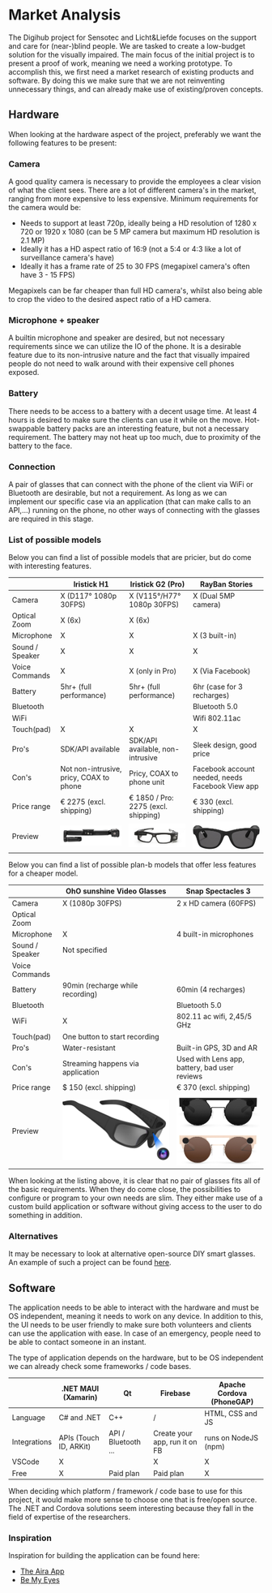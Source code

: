 # Market Analysis

The Digihub project for Sensotec and Licht&Liefde focuses on the support and care for (near-)blind people. We are tasked to create a low-budget solution for the visually impaired. The main focus of the initial project is to present a proof of work, meaning we need a working prototype. To accomplish this, we first need a market research of existing products and software. By doing this we make sure that we are not reinventing unnecessary things, and can already make use of existing/proven concepts.

## Hardware

When looking at the hardware aspect of the project, preferably we want the following features to be present:

### Camera

A good quality camera is necessary to provide the employees a clear vision of what the client sees. There are a lot of different camera's in the market, ranging from more expensive to less expensive. Minimum requirements for the camera would be:

* Needs to support at least 720p, ideally being a HD resolution of 1280 x 720 or 1920  x 1080 (can be 5 MP camera but maximum HD resolution is 2.1 MP)
* Ideally it has a HD aspect ratio of 16:9 (not a 5:4 or 4:3 like a lot of surveillance camera's have)
* Ideally it has a frame rate of 25 to 30 FPS (megapixel camera's often have 3 - 15 FPS)

Megapixels can be far cheaper than full HD camera's, whilst also being able to crop the video to the desired aspect ratio of a HD camera.

### Microphone + speaker

A builtin microphone and speaker are desired, but not necessary requirements since we can utilize the IO of the phone. It is a desirable feature due to its non-intrusive nature and the fact that visually impaired people do not need to walk around with their expensive cell phones exposed.

### Battery

There needs to be access to a battery with a decent usage time. At least 4 hours is desired to make sure the clients can use it while on the move. Hot-swappable battery packs are an interesting feature, but not a necessary requirement. The battery may not heat up too much, due to proximity of the battery to the face.

### Connection

A pair of glasses that can connect with the phone of the client via WiFi or Bluetooth are desirable, but not a requirement. As long as we can implement our specific case via an application (that can make calls to an API,...) running on the phone, no other ways of connecting with the glasses are required in this stage.

### List of possible models

Below you can find a list of possible models that are pricier, but do come with interesting features.

|                 | Iristick H1                                           | Iristick G2 (Pro)                             | RayBan Stories                                           |
| --------------- | ----------------------------------------------------- | --------------------------------------------- | -------------------------------------------------------- |
| Camera          | X  (D117° 1080p 30FPS)                                | X  (V115°/H77° 1080p 30FPS)                   | X  (Dual 5MP camera)                                     |
| Optical Zoom    | X (6x)                                                | X   (6x)                                      |                                                          |
| Microphone      | X                                                     | X                                             | X (3 built-in)                                           |
| Sound / Speaker | X                                                     | X                                             | X                                                        |
| Voice Commands  | X                                                     | X  (only in Pro)                              | X (Via Facebook)                                         |
| Battery         | 5hr+ (full performance)                               | 5hr+ (full performance)                       | 6hr (case for 3 recharges)                               |
| Bluetooth       |                                                       |                                               | Bluetooth 5.0                                            |
| WiFi            |                                                       |                                               | Wifi 802.11ac                                            |
| Touch(pad)      | X                                                     | X                                             | X                                                        |
| Pro's           | SDK/API available                                     | SDK/API available, non-intrusive              | Sleek design, good price                                 |
| Con's           | Not non-intrusive, pricy, COAX to phone               | Pricy, COAX to phone unit                     | Facebook account needed, needs Facebook View app         |
| Price range     | € 2275  (excl. shipping)                              | € 1850 / Pro: 2275  (excl. shipping)          | € 330  (excl. shipping)                                  |
| Preview         | ![Iristick H1 preview](./img/2023-05-02-15-56-41.png) | ![Iristick G2](./img/2023-05-02-15-57-49.png) | ![RayBan Stories Preview](./img/2023-05-02-15-59-14.png) |

Below you can find a list of possible plan-b models that offer less features for a cheaper model.

|                 | OhO sunshine Video Glasses                    | Snap Spectacles 3                                      |
| --------------- | --------------------------------------------- | ------------------------------------------------------ |
| Camera          | X (1080p 30FPS)                               | 2 x HD camera (60FPS)                                  |
| Optical Zoom    |                                               |                                                        |
| Microphone      | X                                             | 4 built-in microphones                                 |
| Sound / Speaker | Not specified                                 |                                                        |
| Voice Commands  |                                               |                                                        |
| Battery         | 90min (recharge while recording)              | 60min (4 recharges)                                    |
| Bluetooth       |                                               | Bluetooth 5.0                                          |
| WiFi            | X                                             | 802.11 ac wifi, 2,45/5 GHz                             |
| Touch(pad)      | One button to start recording                 |                                                        |
| Pro's           | Water-resistant                               | Built-in GPS, 3D and AR                                |
| Con's           | Streaming happens via application             | Used with Lens app, battery, bad user reviews          |
| Price range     | $ 150 (excl. shipping)                        | € 370  (excl. shipping)                                |
| Preview         | ![OhO preview](./img/2023-05-02-16-06-24.png) | ![Spectacles 3 preview](./img/2023-05-02-16-07-09.png) |

When looking at the listing above, it is clear that no pair of glasses fits all of the basic requirements. When they do come close, the possibilities to configure or program to your own needs are slim. They either make use of a custom build application or software without giving access to the user to do something in addition.

### Alternatives

It may be necessary to look at alternative open-source DIY smart glasses. An example of such a project can be found [here](https://github.com/TeamOpenSmartGlasses/OpenSourceSmartGlasses).

## Software

The application needs to be able to interact with the hardware and must be OS independent, meaning it needs to work on any device. In addition to this, the UI needs to be user friendly to make sure both volunteers and clients can use the application with ease. In case of an emergency, people need to be able to contact someone in an instant.

The type of application depends on the hardware, but to be OS independent we can already check some frameworks / code bases.

|              | .NET MAUI (Xamarin)    | Qt                  | Firebase                      | Apache Cordova (PhoneGAP) |
| ------------ | ---------------------- | ------------------- | ----------------------------- | ------------------------- |
| Language     | C#     and .NET        | C++                 | /                             | HTML, CSS and JS          |
| Integrations | APIs (Touch ID, ARKit) | API / Bluetooth ... | Create your app, run it on FB | runs on NodeJS (npm)      |
| VSCode       | X                      |                     | X                             | X                         |
| Free         | X                      | Paid plan           | Paid plan                     | X                         |

When deciding which platform / framework / code base to use for this project, it would make more sense to choose one that is free/open source. The .NET and Cordova solutions seem interesting because they fall in the field of expertise of the researchers.

### Inspiration

Inspiration for building the application can be found here:

* [The Aira App](https://aira.io/)
* [Be My Eyes](https://www.bemyeyes.com/language/dutch)
